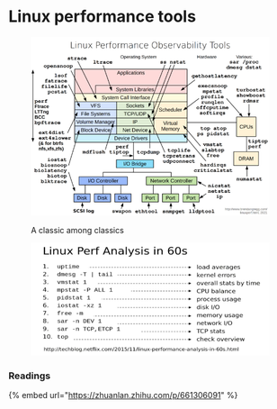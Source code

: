 # Linux performance tools

<figure><img src="../.gitbook/assets/image (17).png" alt=""><figcaption><p>A classic among classics</p></figcaption></figure>

<figure><img src="../.gitbook/assets/image (15).png" alt=""><figcaption></figcaption></figure>



### Readings

{% embed url="https://zhuanlan.zhihu.com/p/661306091" %}
